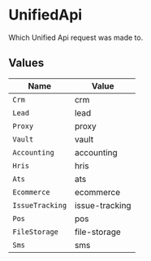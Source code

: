 # UnifiedApi

Which Unified Api request was made to.


## Values

| Name            | Value           |
| --------------- | --------------- |
| `Crm`           | crm             |
| `Lead`          | lead            |
| `Proxy`         | proxy           |
| `Vault`         | vault           |
| `Accounting`    | accounting      |
| `Hris`          | hris            |
| `Ats`           | ats             |
| `Ecommerce`     | ecommerce       |
| `IssueTracking` | issue-tracking  |
| `Pos`           | pos             |
| `FileStorage`   | file-storage    |
| `Sms`           | sms             |